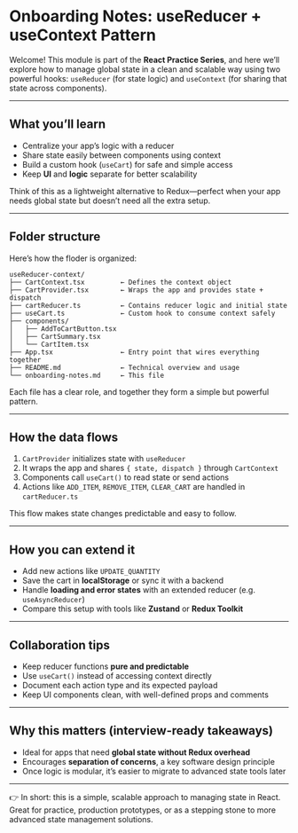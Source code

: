 # Onboarding Notes: useReducer + useContext Pattern

Welcome!
This module is part of the **React Practice Series**, and here we’ll explore how to manage global state in a clean and scalable way using two powerful hooks: `useReducer` (for state logic) and `useContext` (for sharing that state across components).

---

## What you’ll learn

- Centralize your app’s logic with a reducer
- Share state easily between components using context
- Build a custom hook (`useCart`) for safe and simple access
- Keep **UI** and **logic** separate for better scalability

Think of this as a lightweight alternative to Redux—perfect when your app needs global state but doesn’t need all the extra setup.

---

## Folder structure

Here’s how the floder is organized:

```
useReducer-context/
├── CartContext.tsx         ← Defines the context object
├── CartProvider.tsx        ← Wraps the app and provides state + dispatch
├── cartReducer.ts          ← Contains reducer logic and initial state
├── useCart.ts              ← Custom hook to consume context safely
├── components/
│   ├── AddToCartButton.tsx
│   ├── CartSummary.tsx
│   └── CartItem.tsx
├── App.tsx                 ← Entry point that wires everything together
├── README.md               ← Technical overview and usage
└── onboarding-notes.md     ← This file

```

Each file has a clear role, and together they form a simple but powerful pattern.

---

## How the data flows

1. `CartProvider` initializes state with `useReducer`
2. It wraps the app and shares `{ state, dispatch }` through `CartContext`
3. Components call `useCart()` to read state or send actions
4. Actions like `ADD_ITEM`, `REMOVE_ITEM`, `CLEAR_CART` are handled in `cartReducer.ts`

This flow makes state changes predictable and easy to follow.

---

## How you can extend it

- Add new actions like `UPDATE_QUANTITY`
- Save the cart in **localStorage** or sync it with a backend
- Handle **loading and error states** with an extended reducer (e.g. `useAsyncReducer`)
- Compare this setup with tools like **Zustand** or **Redux Toolkit**

---

## Collaboration tips

- Keep reducer functions **pure and predictable**
- Use `useCart()` instead of accessing context directly
- Document each action type and its expected payload
- Keep UI components clean, with well-defined props and comments

---

## Why this matters (interview-ready takeaways)

- Ideal for apps that need **global state without Redux overhead**
- Encourages **separation of concerns**, a key software design principle
- Once logic is modular, it’s easier to migrate to advanced state tools later

---

👉 In short: this is a simple, scalable approach to managing state in React. Great for practice, production prototypes, or as a stepping stone to more advanced state management solutions.
